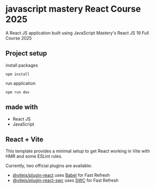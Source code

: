 # javascript mastery React Course 2025
 A React JS application built using JavaScript Mastery's React JS 19 Full Course 2025

## Project setup
install packages
```
npm install
```
run application
```
npm run dev
```

## made with
- React JS
- JavaScript



## React + Vite

This template provides a minimal setup to get React working in Vite with HMR and some ESLint rules.

Currently, two official plugins are available:

- [@vitejs/plugin-react](https://github.com/vitejs/vite-plugin-react/blob/main/packages/plugin-react/README.md) uses [Babel](https://babeljs.io/) for Fast Refresh
- [@vitejs/plugin-react-swc](https://github.com/vitejs/vite-plugin-react-swc) uses [SWC](https://swc.rs/) for Fast Refresh
